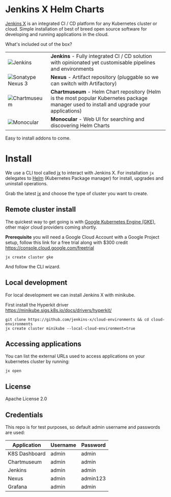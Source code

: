 # Jenkins X Helm Charts

[Jenkins X](https://jenkins-x.github.io/jenkins-x-website/) is an integrated CI / CD platform for any Kubernetes cluster or cloud.  Simple installation of best of breed open source software for developing and running applications in the cloud.

What's included out of the box?

|                                   |                                       |
| --------------------------------- | ------------------------------------- |
|![Jenkins](https://raw.githubusercontent.com/jenkins-x/jenkins-x-platform/master/jenkins-x-platform/images/jenkins.png)   | __Jenkins__ - Fully integrated CI / CD solution with opinionated yet customisable pipelines and environments |
|![Sonatype Nexus 3](https://raw.githubusercontent.com/jenkins-x/jenkins-x-platform/master/jenkins-x-platform/images/nexus.png) | __Nexus__ - Artifact repository (pluggable so we can switch with Artifactory) |
|![Chartmuseum](https://raw.githubusercontent.com/jenkins-x/jenkins-x-platform/master/jenkins-x-platform/images/chartmuseum.png) | __Chartmuseum__ - Helm Chart repository (Helm is the most popular Kubernetes package manager used to install and upgrade your applications)|
|![Monocular](https://raw.githubusercontent.com/jenkins-x/jenkins-x-platform/master/jenkins-x-platform/images/bitnami.png) | __Monocular__ - Web UI for searching and discovering Helm Charts |

Easy to install addons to come.

# Install

We use a CLI tool called [jx](https://github.com/jenkins-x/jx) to interact with Jenkins X.  For installation `jx` delegates to [Helm](https://helm.sh/) (Kubernetes Package manager) for install, upgrades and uninstall operations.

Grab the latest [jx](https://github.com/jenkins-x/jx/releases/latest) and choose the type of cluster you want to create.
## Remote cluster install

The quickest way to get going is with [Google Kubernetes Engine (GKE)](https://cloud.google.com/kubernetes-engine/), other major cloud providers coming shortly.

__Prerequisite__ you will need a Google Cloud Account with a Google Project setup, follow this link for a free trial along with $300 credit https://console.cloud.google.com/freetrial

```
jx create cluster gke
```
And follow the CLI wizard.

## Local development

For local development we can install Jenkins X with minikube.

First install the Hyperkit driver https://minikube.sigs.k8s.io/docs/drivers/hyperkit/

```
git clone https://github.com/jenkins-x/cloud-environments && cd cloud-environments
jx create cluster minikube --local-cloud-environment=true
```

## Accessing applications

You can list the external URLs used to access applications on your kubernetes cluster by running:
```
jx open
```

## License

Apache License 2.0

## Credentials

This repo is for test purposes, so default admin username and passwords are used:

| Application   | Username | Password |
| ------------- | -------- | -------- |
| K8S Dashboard | admin    | admin    |
| Chartmuseum   | admin    | admin    |
| Jenkins       | admin    | admin    |
| Nexus         | admin    | admin123 |
| Grafana       | admin    | admin    |

